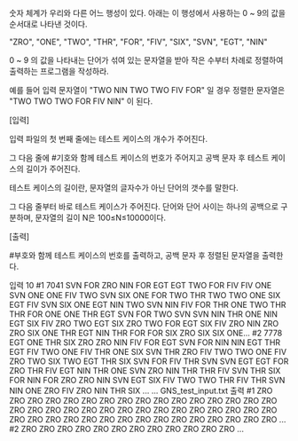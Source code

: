 숫자 체계가 우리와 다른 어느 행성이 있다. 아래는 이 행성에서 사용하는 0 ~ 9의 값을 순서대로 나타낸 것이다.

"ZRO", "ONE", "TWO", "THR", "FOR", "FIV", "SIX", "SVN", "EGT", "NIN"

0 ~ 9 의 값을 나타내는 단어가 섞여 있는 문자열을 받아 작은 수부터 차례로 정렬하여 출력하는 프로그램을 작성하라.

예를 들어 입력 문자열이 "TWO NIN TWO TWO FIV FOR" 일 경우 정렬한 문자열은 "TWO TWO TWO FOR FIV NIN" 이 된다.

[입력]

입력 파일의 첫 번째 줄에는 테스트 케이스의 개수가 주어진다.

그 다음 줄에 #기호와 함께 테스트 케이스의 번호가 주어지고 공백 문자 후 테스트 케이스의 길이가 주어진다.

테스트 케이스의 길이란, 문자열의 글자수가 아닌 단어의 갯수를 말한다.

그 다음 줄부터 바로 테스트 케이스가 주어진다. 단어와 단어 사이는 하나의 공백으로 구분하며, 문자열의 길이 N은 100≤N≤10000이다.

[출력]

#부호와 함께 테스트 케이스의 번호를 출력하고, 공백 문자 후 정렬된 문자열을 출력한다.

입력
10
#1 7041
SVN FOR ZRO NIN FOR EGT EGT TWO FOR FIV FIV ONE SVN ONE ONE FIV TWO SVN SIX ONE FOR TWO THR TWO TWO ONE SIX EGT FIV SVN SIX ONE EGT NIN TWO SVN NIN FIV FOR THR ONE TWO THR THR FOR ONE ONE THR EGT SVN FOR TWO SVN SVN NIN THR ONE NIN EGT SIX FIV ZRO TWO EGT SIX ZRO TWO FOR EGT SIX FIV ZRO NIN ZRO ZRO SIX ONE THR EGT NIN THR FOR FOR SIX ZRO SIX SIX ONE...
#2 7778
EGT ONE THR SIX ZRO ZRO NIN FIV FOR EGT SVN FOR NIN NIN EGT THR EGT FIV TWO ONE FIV THR ONE SIX SVN THR ZRO FIV TWO TWO ONE FIV ZRO TWO SIX TWO EGT THR SIX SVN FOR FIV THR SVN SVN EGT EGT FOR ZRO THR FIV EGT NIN THR ONE SVN ZRO NIN THR THR FIV SVN THR SIX FOR NIN FOR ZRO ZRO NIN SVN EGT SIX FIV TWO TWO THR FIV THR SVN NIN ONE ZRO FIV ZRO NIN THR SIX ...
...
GNS_test_input.txt
출력
#1
ZRO ZRO ZRO ZRO ZRO ZRO ZRO ZRO ZRO ZRO ZRO ZRO ZRO ZRO ZRO ZRO ZRO ZRO ZRO ZRO ZRO ZRO ZRO ZRO ZRO ZRO ZRO ZRO ZRO ZRO ZRO ZRO ZRO ZRO ZRO ZRO ZRO ZRO ZRO ZRO ZRO ZRO ZRO ZRO ZRO ZRO ...
#2
ZRO ZRO ZRO ZRO ZRO ZRO ZRO ZRO ZRO ZRO ZRO ZRO ...